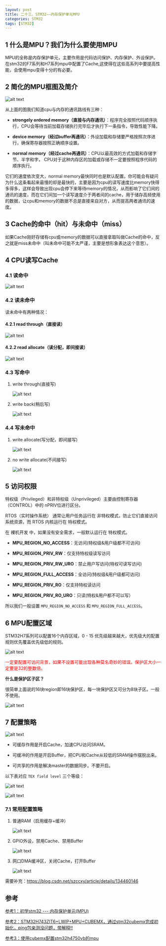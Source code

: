 ```yaml
---
layout: post
title: 二十三、STM32——内存保护单元MPU
categories: STM32
tags: [STM32]
---
```


## 1 什么是MPU？我们为什么要使用MPU

MPU的全称是内存保护单元，主要作用是代码访问保护、内存保护、外设保护。在stm32的F7系列和H7系列mpu中配置了Cache,这使得在这些高系列中要提高性能，会使用mpu变得十分的有必要。

## 2 简化的MPU框图及简介

![alt text](/assets/ST/23_MPU/image/image.png)

从上面的图我们知道cpu与内存的通讯路线有三种：

- **strongely ordered memory（直接与内存通讯）**：程序完全按照代码顺序执行，CPU会等待当前加载存储执行完毕后才执行下一条指令，导致性能下降。
  
- **device memory（经过buffer再通讯）**：外设加载和存储要严格按照次序进行，确保寄存器按照正确顺序设置。

- **normal memory（经过cache再通讯）**：CPU以最高效的方式加载和存储字节、半字和字， CPU对于这种内存区的加载或存储不一定要按照程序代码的顺序执行。

它们的速度依次变大，normal memory最快同时也是默认配置。你可能会有疑问为什么这条看起来最慢的却是最快的，主要是因为cpu的读写速度比memory快得多得多，这样会导致出现cpu会停下来等待memory的情况，从而影响了它们间的通讯的速度，而在它们间加一个读写速度介于两者间的cache，用于储存高频使用的数据，让cpu和memory的数据不总是直接来自对方，从而提高两者通讯的速度。

## 3 Cache的命中（hit）与未命中（miss）

如果Cache刚好存储有cpu或memory的数据可以直接拿取叫做Cache的命中，反之就是miss未命中（叫未命中可能不太严谨，主要是想形象表达这个意思）。

## 4 CPU读写Cache

### 4.1 读命中

![alt text](/assets/ST/23_MPU/image/image-1.png)

### 4.2 读未命中

读未命中有两种情况：

#### 4.2.1 read through（直接读）

![alt text](/assets/ST/23_MPU/image/image-2.png)

#### 4.2.2 read allocate（读分配，即间接读）

![alt text](/assets/ST/23_MPU/image/image-3.png)

### 4.3 写命中

1. write through(直接写)

    ![alt text](/assets/ST/23_MPU/image/image-4.png)

2. write back(稍后写)

    ![alt text](/assets/ST/23_MPU/image/image-5.png)

### 4.4 写未命中

1. write allocate(写分配，即间接写)

    ![alt text](/assets/ST/23_MPU/image/image-6.png)

2. no  write allocate(不间接写) 

    ![alt text](/assets/ST/23_MPU/image/image-7.png)

## 5 访问权限

特权级（Privileged）和非特权级（Unprivileged）主要由控制寄存器（CONTROL）中的 nPRIV位进行区分。

RTOS（实时操作系统） 通常让用户任务运行在 非特权模式，防止它们直接访问系统资源，而 RTOS 内核运行在 特权模式。

在 裸机开发 中，如果没有安全需求，一般默认运行在 特权模式。

- **MPU_REGION_NO_ACCESS**：无访问(特权级&用户级都不可访问)

- **MPU_REGION_PRIV_RW**：仅支持特权级读写访问

- **MPU_REGION_PRIV_RW_URO**：禁止用户写访问(特权可读写访问)

- **MPU_REGION_FULL_ACCESS**：全访问(特权级&用户级都可访问)

- **MPU_REGION_PRIV_RO**：仅支持特权读访问

- **MPU_REGION_PRIV_RO_URO**：只读(特权&用户都不可以写）

所以我们一般设置 `MPU_REGION_NO_ACCESS` 和 `MPU_REGION_FULL_ACCESS`。

## 6 MPU配置区域

STM32H7系列可以配置16个内存区域，0 - 15 优先级越来越大，优先级大的配置规则优先覆盖优先级低的规则。

![alt text](/assets/ST/23_MPU/image/image-8.png)

<font color="red">一定要配置可访问背景，如果不设置可能出现各种莫名奇妙的错误。保护区大小一定要是32的整数倍。</font>

**什么是保护区子区？**

很简单上面说的16块region即16块保护区，每一块保护区又可分为8块子区。一般不使用。

![alt text](/assets/ST/23_MPU/image/image-9.png)

## 7 配置策略

![alt text](/assets/ST/23_MPU/image/image-10.png)

- 可缓存作用是开启Cache，加速CPU访问SRAM。

- 可缓冲的作用是开启Buffer，把CPU和Cache从较低的SRAM操作摆脱出来。

- 可共享的作用是解决master的数据同步。不要开启。

以下表对应 `TEX field level` 三个等级：

![alt text](/assets/ST/23_MPU/image/image-11.png)

![alt text](/assets/ST/23_MPU/image/image-12.png)

### 7.1 常用配置策略

1. 普通RAM（启用缓存+缓冲）

    ![alt text](/assets/ST/23_MPU/image/image-15.png)

2. GPIO外设，禁用Cache、禁用Buffer

    ![alt text](/assets/ST/23_MPU/image/image-14.png)

3. 网口DMA缓冲区，关闭Cache，打开Buffer

    ![alt text](/assets/ST/23_MPU/image/image-13.png)


需要补充：https://blog.csdn.net/szccxy/article/details/134460146

## 参考

[参考1：初学stm32 --- 内存保护单元(MPU)](https://blog.csdn.net/gdragen_/article/details/144825756)

[参考2：STM32H743ZIT6+LWIP+MPU+CUBEMX，通过stm32cubemx完成初始化，ping包亲测没问题，带解释!!](https://blog.csdn.net/weixin_42434684/article/details/142214365)

[参考3：使用cubemx配置stm32h4750vb的mpu](https://blog.csdn.net/weixin_66689383/article/details/131993384)
